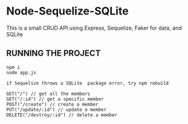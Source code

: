 # Node-Sequelize-SQLite
This is a small CRUD API using Express, Sequelize, Faker for data, and SQLite

## RUNNING THE PROJECT
```
npm i
node app.js

if Sequelize throws a SQLite  package error, try npm rebuild
```

```
GET("/") // get all the members
GET("/:id") // get a specific member
POST("/create") // create a member
PUT("/update/:id") // update a member
DELETE("/destroy/:id") // delete a member
```
